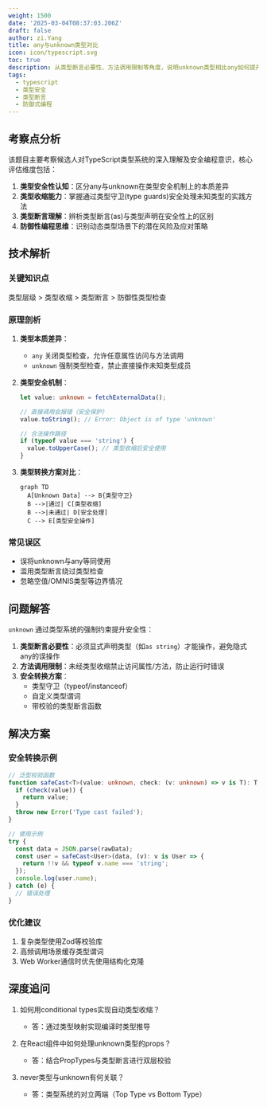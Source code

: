 ```yaml
---
weight: 1500
date: '2025-03-04T08:37:03.206Z'
draft: false
author: zi.Yang
title: any与unknown类型对比
icon: icon/typescript.svg
toc: true
description: 从类型断言必要性、方法调用限制等角度，说明unknown类型相比any如何提升代码安全性。给出将unknown安全转换为具体类型的推荐方案。
tags:
  - typescript
  - 类型安全
  - 类型断言
  - 防御式编程
---
```


## 考察点分析

该题目主要考察候选人对TypeScript类型系统的深入理解及安全编程意识，核心评估维度包括：
1. **类型安全性认知**：区分any与unknown在类型安全机制上的本质差异
2. **类型收缩能力**：掌握通过类型守卫(type guards)安全处理未知类型的实践方法
3. **类型断言理解**：辨析类型断言(as)与类型声明在安全性上的区别
4. **防御性编程思维**：识别动态类型场景下的潜在风险及应对策略

## 技术解析

### 关键知识点
类型层级 > 类型收缩 > 类型断言 > 防御性类型检查

### 原理剖析
1. **类型本质差异**：
   - `any` 关闭类型检查，允许任意属性访问与方法调用
   - `unknown` 强制类型检查，禁止直接操作未知类型成员

2. **类型安全机制**：
   ```typescript
   let value: unknown = fetchExternalData();
   
   // 直接调用会报错（安全保护）
   value.toString(); // Error: Object is of type 'unknown'
   
   // 合法操作路径
   if (typeof value === 'string') {
     value.toUpperCase(); // 类型收缩后安全使用
   }
   ```

3. **类型转换方案对比**：
   ```mermaid
   graph TD
     A[Unknown Data] --> B{类型守卫}
     B -->|通过| C[类型收缩]
     B -->|未通过| D[安全处理]
     C --> E[类型安全操作]
   ```

### 常见误区
- 误将unknown与any等同使用
- 滥用类型断言绕过类型检查
- 忽略空值/OMNIS类型等边界情况

## 问题解答

`unknown` 通过类型系统的强制约束提升安全性：
1. **类型断言必要性**：必须显式声明类型（如`as string`）才能操作，避免隐式any的误操作
2. **方法调用限制**：未经类型收缩禁止访问属性/方法，防止运行时错误
3. **安全转换方案**：
   - 类型守卫（typeof/instanceof）
   - 自定义类型谓词
   - 带校验的类型断言函数

## 解决方案

### 安全转换示例
```typescript
// 泛型校验函数
function safeCast<T>(value: unknown, check: (v: unknown) => v is T): T {
  if (check(value)) {
    return value; 
  }
  throw new Error('Type cast failed');
}

// 使用示例
try {
  const data = JSON.parse(rawData); 
  const user = safeCast<User>(data, (v): v is User => {
    return !!v && typeof v.name === 'string';
  });
  console.log(user.name);
} catch (e) {
  // 错误处理
}
```

### 优化建议
1. 复杂类型使用Zod等校验库
2. 高频调用场景缓存类型谓词
3. Web Worker通信时优先使用结构化克隆

## 深度追问
1. 如何用conditional types实现自动类型收缩？
   - 答：通过类型映射实现编译时类型推导

2. 在React组件中如何处理unknown类型的props？
   - 答：结合PropTypes与类型断言进行双层校验

3. never类型与unknown有何关联？
   - 答：类型系统的对立两端（Top Type vs Bottom Type）